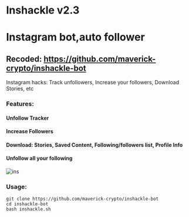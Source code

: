 # Inshackle v2.3
# Instagram bot,auto follower
## Recoded: https://github.com/maverick-crypto/inshackle-bot
Instagram hacks: Track unfollowers, Increase your followers, Download Stories, etc

### Features:
#### Unfollow Tracker
#### Increase Followers
#### Download: Stories, Saved Content, Following/followers list, Profile Info
#### Unfollow all your following

![ins](https://user-images.githubusercontent.com/56509491/66778205-b18ad580-eee8-11e9-8904-2c536b1a365d.JPG)

### Usage:
```
git clone https://github.com/maverick-crypto/inshackle-bot
cd inshackle-bot
bash inshackle.sh
```
